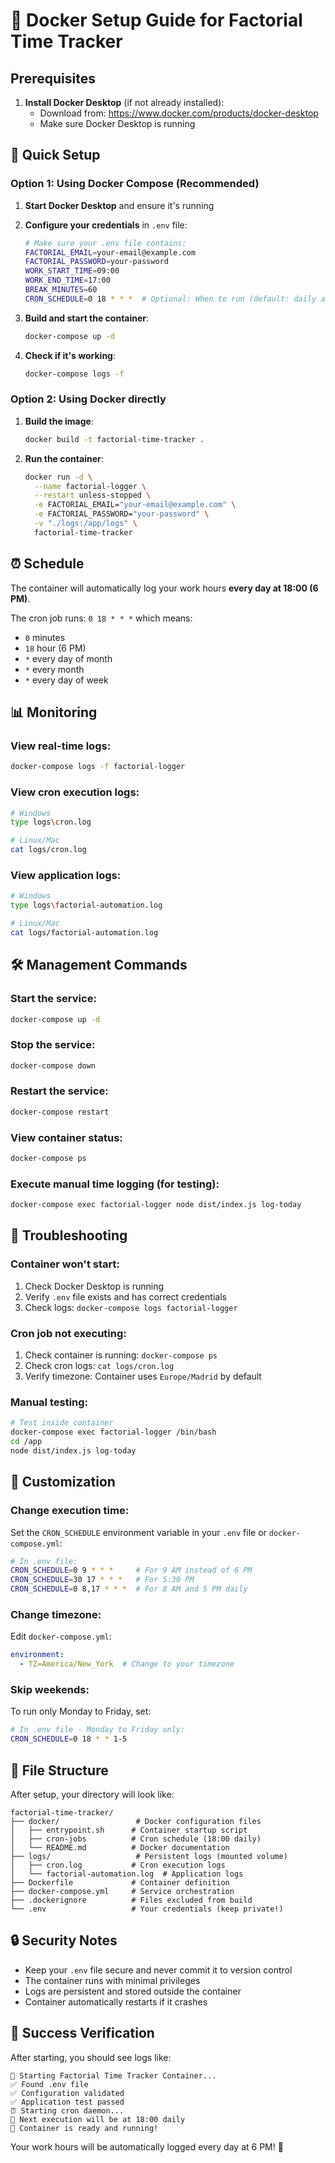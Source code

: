 # 🐳 Docker Setup Guide for Factorial Time Tracker

## Prerequisites

1. **Install Docker Desktop** (if not already installed):
   - Download from: https://www.docker.com/products/docker-desktop
   - Make sure Docker Desktop is running

## 🚀 Quick Setup

### Option 1: Using Docker Compose (Recommended)

1. **Start Docker Desktop** and ensure it's running

2. **Configure your credentials** in `.env` file:
   ```bash
   # Make sure your .env file contains:
   FACTORIAL_EMAIL=your-email@example.com
   FACTORIAL_PASSWORD=your-password
   WORK_START_TIME=09:00
   WORK_END_TIME=17:00
   BREAK_MINUTES=60
   CRON_SCHEDULE=0 18 * * *  # Optional: When to run (default: daily at 6 PM)
   ```

3. **Build and start the container**:
   ```bash
   docker-compose up -d
   ```

4. **Check if it's working**:
   ```bash
   docker-compose logs -f
   ```

### Option 2: Using Docker directly

1. **Build the image**:
   ```bash
   docker build -t factorial-time-tracker .
   ```

2. **Run the container**:
   ```bash
   docker run -d \
     --name factorial-logger \
     --restart unless-stopped \
     -e FACTORIAL_EMAIL="your-email@example.com" \
     -e FACTORIAL_PASSWORD="your-password" \
     -v "./logs:/app/logs" \
     factorial-time-tracker
   ```

## ⏰ Schedule

The container will automatically log your work hours **every day at 18:00 (6 PM)**.

The cron job runs: `0 18 * * *` which means:
- `0` minutes
- `18` hour (6 PM)
- `*` every day of month  
- `*` every month
- `*` every day of week

## 📊 Monitoring

### View real-time logs:
```bash
docker-compose logs -f factorial-logger
```

### View cron execution logs:
```bash
# Windows
type logs\cron.log

# Linux/Mac
cat logs/cron.log
```

### View application logs:
```bash
# Windows  
type logs\factorial-automation.log

# Linux/Mac
cat logs/factorial-automation.log
```

## 🛠️ Management Commands

### Start the service:
```bash
docker-compose up -d
```

### Stop the service:
```bash
docker-compose down
```

### Restart the service:
```bash
docker-compose restart
```

### View container status:
```bash
docker-compose ps
```

### Execute manual time logging (for testing):
```bash
docker-compose exec factorial-logger node dist/index.js log-today
```

## 🐛 Troubleshooting

### Container won't start:
1. Check Docker Desktop is running
2. Verify `.env` file exists and has correct credentials
3. Check logs: `docker-compose logs factorial-logger`

### Cron job not executing:
1. Check container is running: `docker-compose ps`
2. Check cron logs: `cat logs/cron.log`
3. Verify timezone: Container uses `Europe/Madrid` by default

### Manual testing:
```bash
# Test inside container
docker-compose exec factorial-logger /bin/bash
cd /app
node dist/index.js log-today
```

## 🔧 Customization

### Change execution time:
Set the `CRON_SCHEDULE` environment variable in your `.env` file or `docker-compose.yml`:
```bash
# In .env file:
CRON_SCHEDULE=0 9 * * *     # For 9 AM instead of 6 PM
CRON_SCHEDULE=30 17 * * *   # For 5:30 PM
CRON_SCHEDULE=0 8,17 * * *  # For 8 AM and 5 PM daily
```

### Change timezone:
Edit `docker-compose.yml`:
```yaml
environment:
  - TZ=America/New_York  # Change to your timezone
```

### Skip weekends:
To run only Monday to Friday, set:
```bash
# In .env file - Monday to Friday only:
CRON_SCHEDULE=0 18 * * 1-5
```

## 📁 File Structure

After setup, your directory will look like:

```
factorial-time-tracker/
├── docker/                 # Docker configuration files
│   ├── entrypoint.sh      # Container startup script
│   ├── cron-jobs          # Cron schedule (18:00 daily)
│   └── README.md          # Docker documentation
├── logs/                   # Persistent logs (mounted volume)
│   ├── cron.log           # Cron execution logs
│   └── factorial-automation.log  # Application logs
├── Dockerfile             # Container definition
├── docker-compose.yml     # Service orchestration
├── .dockerignore          # Files excluded from build
└── .env                   # Your credentials (keep private!)
```

## 🔒 Security Notes

- Keep your `.env` file secure and never commit it to version control
- The container runs with minimal privileges
- Logs are persistent and stored outside the container
- Container automatically restarts if it crashes

## 🎯 Success Verification

After starting, you should see logs like:
```
🚀 Starting Factorial Time Tracker Container...
✅ Found .env file
✅ Configuration validated  
✅ Application test passed
⏰ Starting cron daemon...
📅 Next execution will be at 18:00 daily
💚 Container is ready and running!
```

Your work hours will be automatically logged every day at 6 PM! 🎉
